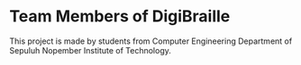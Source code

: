 # Team Members of DigiBraille
This project is made by students from Computer Engineering Department of Sepuluh Nopember Institute of Technology.
